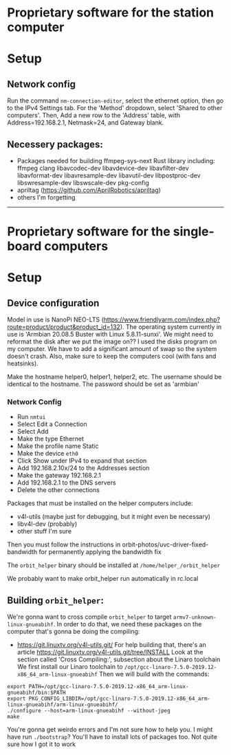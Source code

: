 # Proprietary software for the station computer

# Setup

## Network config

Run the command `nm-connection-editor`, select the ethernet option,
then go to the IPv4 Settings tab. For the 'Method' dropdown, select 'Shared to other computers'.
Then, Add a new row to the 'Address' table, with Address=192.168.2.1, Netmask=24, and Gateway blank.

## Necessery packages:

* Packages needed for building ffmpeg-sys-next Rust library including:
  ffmpeg clang libavcodec-dev libavdevice-dev libavfilter-dev libavformat-dev
  libavresample-dev libavutil-dev libpostproc-dev libswresample-dev libswscale-dev pkg-config
* apriltag (https://github.com/AprilRobotics/apriltag)
* others I'm forgetting

----------------------------------------------------------------------------------

# Proprietary software for the single-board computers

# Setup

## Device configuration
Model in use is NanoPi NEO-LTS (https://www.friendlyarm.com/index.php?route=product/product&product_id=132).
The operating system currently in use is 'Armbian 20.08.5 Buster with Linux 5.8.11-sunxi'.
We might need to reformat the disk after we put the image on?? I used the disks program on my computer.
We have to add a significant amount of swap so the system doesn't crash. Also, make sure to keep the
computers cool (with fans and heatsinks).

Make the hostname helper0, helper1, helper2, etc. The username should be identical to the hostname. The
password should be set as 'armbian'

### Network Config 

* Run `nmtui`
* Select Edit a Connection
* Select Add
* Make the type Ethernet
* Make the profile name Static
* Make the device `eth0`
* Click Show under IPv4 to expand that section
* Add 192.168.2.10x/24 to the Addresses section
* Make the gateway 192.168.2.1
* Add 192.168.2.1 to the DNS servers
* Delete the other connections

Packages that must be installed on the helper computers include:
* v4l-utils (maybe just for debugging, but it might even be necessary)
* libv4l-dev (probably)
* other stuff I'm sure

Then you must follow the instructions in orbit-photos/uvc-driver-fixed-bandwidth for
permanently applying the bandwidth fix

The `orbit_helper` binary should be installed at `/home/helper_/orbit_helper`

We probably want to make orbit_helper run automatically
in rc.local

## Building `orbit_helper`:

We're gonna want to cross compile `orbit_helper` to target `armv7-unknown-linux-gnueabihf`.
In order to do that, we need these packages on the computer that's gonna be doing the compiling:
* https://git.linuxtv.org/v4l-utils.git/
  For help building that, there's an article https://git.linuxtv.org/v4l-utils.git/tree/INSTALL
  Look at the section called 'Cross Compiling:', subsection about the Linaro toolchain
  We first install our Linaro toolchain to `/opt/gcc-linaro-7.5.0-2019.12-x86_64_arm-linux-gnueabihf`
  Then we will build with the commands:
```shell
export PATH=/opt/gcc-linaro-7.5.0-2019.12-x86_64_arm-linux-gnueabihf/bin:$PATH
export PKG_CONFIG_LIBDIR=/opt/gcc-linaro-7.5.0-2019.12-x86_64_arm-linux-gnueabihf/arm-linux-gnueabihf/
./configure --host=arm-linux-gnueabihf --without-jpeg
make
```
You're gonna get weirdo errors and I'm not sure how to help you. I might have run `./bootstrap`?
You'll have to install lots of packages too. Not quite sure how I got it to work
